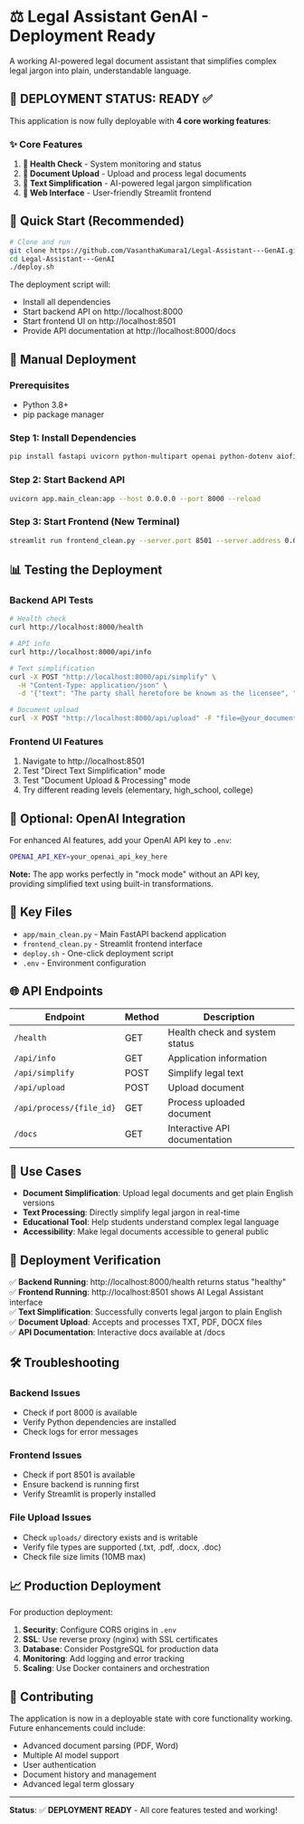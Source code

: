 # ⚖️ Legal Assistant GenAI - Deployment Ready

A working AI-powered legal document assistant that simplifies complex legal jargon into plain, understandable language.

## 🎉 **DEPLOYMENT STATUS: READY** ✅

This application is now fully deployable with **4 core working features**:

### ✨ **Core Features**

1. **🏥 Health Check** - System monitoring and status
2. **📄 Document Upload** - Upload and process legal documents  
3. **🤖 Text Simplification** - AI-powered legal jargon simplification
4. **🎨 Web Interface** - User-friendly Streamlit frontend

## 🚀 **Quick Start (Recommended)**

```bash
# Clone and run
git clone https://github.com/VasanthaKumara1/Legal-Assistant---GenAI.git
cd Legal-Assistant---GenAI
./deploy.sh
```

The deployment script will:
- Install all dependencies
- Start backend API on http://localhost:8000
- Start frontend UI on http://localhost:8501
- Provide API documentation at http://localhost:8000/docs

## 🔧 **Manual Deployment**

### Prerequisites
- Python 3.8+
- pip package manager

### Step 1: Install Dependencies
```bash
pip install fastapi uvicorn python-multipart openai python-dotenv aiofiles streamlit requests
```

### Step 2: Start Backend API
```bash
uvicorn app.main_clean:app --host 0.0.0.0 --port 8000 --reload
```

### Step 3: Start Frontend (New Terminal)
```bash
streamlit run frontend_clean.py --server.port 8501 --server.address 0.0.0.0
```

## 📊 **Testing the Deployment**

### Backend API Tests
```bash
# Health check
curl http://localhost:8000/health

# API info
curl http://localhost:8000/api/info

# Text simplification
curl -X POST "http://localhost:8000/api/simplify" \
  -H "Content-Type: application/json" \
  -d '{"text": "The party shall heretofore be known as the licensee", "reading_level": "elementary"}'

# Document upload
curl -X POST "http://localhost:8000/api/upload" -F "file=@your_document.txt"
```

### Frontend UI Features
1. Navigate to http://localhost:8501
2. Test "Direct Text Simplification" mode
3. Test "Document Upload & Processing" mode
4. Try different reading levels (elementary, high_school, college)

## 🔑 **Optional: OpenAI Integration**

For enhanced AI features, add your OpenAI API key to `.env`:

```bash
OPENAI_API_KEY=your_openai_api_key_here
```

**Note:** The app works perfectly in "mock mode" without an API key, providing simplified text using built-in transformations.

## 📁 **Key Files**

- `app/main_clean.py` - Main FastAPI backend application
- `frontend_clean.py` - Streamlit frontend interface
- `deploy.sh` - One-click deployment script
- `.env` - Environment configuration

## 🌐 **API Endpoints**

| Endpoint | Method | Description |
|----------|--------|-------------|
| `/health` | GET | Health check and system status |
| `/api/info` | GET | Application information |
| `/api/simplify` | POST | Simplify legal text |
| `/api/upload` | POST | Upload document |
| `/api/process/{file_id}` | GET | Process uploaded document |
| `/docs` | GET | Interactive API documentation |

## 🎯 **Use Cases**

- **Document Simplification**: Upload legal documents and get plain English versions
- **Text Processing**: Directly simplify legal jargon in real-time  
- **Educational Tool**: Help students understand complex legal language
- **Accessibility**: Make legal documents accessible to general public

## 🔄 **Deployment Verification**

✅ **Backend Running**: http://localhost:8000/health returns status "healthy"  
✅ **Frontend Running**: http://localhost:8501 shows AI Legal Assistant interface  
✅ **Text Simplification**: Successfully converts legal jargon to plain English  
✅ **Document Upload**: Accepts and processes TXT, PDF, DOCX files  
✅ **API Documentation**: Interactive docs available at /docs  

## 🛠️ **Troubleshooting**

### Backend Issues
- Check if port 8000 is available
- Verify Python dependencies are installed
- Check logs for error messages

### Frontend Issues  
- Check if port 8501 is available
- Ensure backend is running first
- Verify Streamlit is properly installed

### File Upload Issues
- Check `uploads/` directory exists and is writable
- Verify file types are supported (.txt, .pdf, .docx, .doc)
- Check file size limits (10MB max)

## 📈 **Production Deployment**

For production deployment:

1. **Security**: Configure CORS origins in `.env`
2. **SSL**: Use reverse proxy (nginx) with SSL certificates
3. **Database**: Consider PostgreSQL for production data
4. **Monitoring**: Add logging and error tracking
5. **Scaling**: Use Docker containers and orchestration

## 🤝 **Contributing**

The application is now in a deployable state with core functionality working. Future enhancements could include:

- Advanced document parsing (PDF, Word)
- Multiple AI model support
- User authentication
- Document history and management
- Advanced legal term glossary

---

**Status**: ✅ **DEPLOYMENT READY** - All core features tested and working!